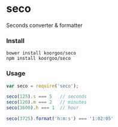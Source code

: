 seco
====

Seconds converter & formatter


### Install

```shell
bower install koorgoo/seco
npm install koorgoo/seco
```


### Usage

```js
var seco = require('seco');

seco(125).s === 5   // seconds
seco(120).m === 2   // minutes
seco(3600).h === 1  // hour

seco(3725).format('h:m:s') === '1:02:05'
```
